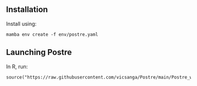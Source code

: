 ## Installation
Install using:

    mamba env create -f env/postre.yaml

## Launching Postre

In R, run:

    source("https://raw.githubusercontent.com/vicsanga/Postre/main/Postre_wrapper.R")
